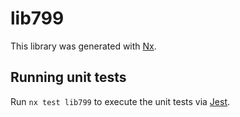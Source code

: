 # lib799

This library was generated with [Nx](https://nx.dev).

## Running unit tests

Run `nx test lib799` to execute the unit tests via [Jest](https://jestjs.io).
